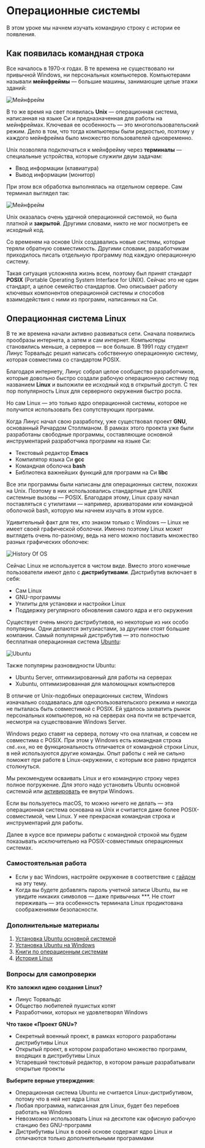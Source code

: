 # Операционные системы

В этом уроке мы начнем изучать командную строку с истории ее появления.

## Как появилась командная строка

Все началось в 1970-х годах. В те времена не существовало ни привычной Windows, ни персональных компьютеров. Компьютерами называли **мейнфреймы** — большие машины, занимающие целые этажи зданий:

![Мейнфрейм](../images/cli/image_1_1.jpeg)

В то же время на свет появилась **Unix** — операционная система, написанная на языке Си и предназначенная для работы на мейнфреймах. Ключевая ее особенность — это многопользовательский режим. Дело в том, что тогда компьютеры были редкостью, поэтому у каждого мейнфрейма было множество пользователей одновременно.

Unix позволяла подключаться к мейнфрейму через **терминалы** — специальные устройства, которые служили двум задачам:

- Ввод информации (клавиатура)
- Вывод информации (монитор)

При этом вся обработка выполнялась на отдельном сервере. Сам терминал выглядел так:

![Мейнфрейм](../images/cli/image_1_2.jpeg)

Unix оказалась очень удачной операционной системой, но была платной и **закрытой**. Другими словами, никто не мог посмотреть ее исходный код.

Со временем на основе Unix создавались новые системы, которые теряли обратную совместимость. Другими словами, разработчикам приходилось писать отдельную программу под каждую операционную систему.

Такая ситуация усложняла жизнь всем, поэтому был принят стандарт **POSIX** (Portable Operating System Interface for UNIX). Сейчас это не один стандарт, а целое семейство стандартов. Оно описывает работу ключевых компонентов операционной системы и способов взаимодействия с ними из программ, написанных на Си.

## Операционная система Linux

В те же времена начали активно развиваться сети. Сначала появились прообразы интернета, а затем и сам интернет. Компьютеры становились меньше, а серверов — все больше. В 1991 году студент Линус Торвальдс решил написать собственную операционную систему, которая совместима со стандартом POSIX.

Благодаря интернету, Линус собрал целое сообщество разработчиков, которые довольно быстро создали рабочую операционную систему под названием **Linux** и выложили ее исходный код в открытый доступ. С тех пор популярность Linux для серверного окружения быстро росла.

Но сам Linux — это только ядро операционной системы, которое не получится использовать без сопутствующих программ.

Когда Линус начал свою разработку, уже существовал проект **GNU**, основанный Ричардом Столлманом. В рамках этого проекта уже были разработаны свободные программы, составляющие основной инструментарий разработчика программ на языке Си:

- Текстовый редактор **Emacs**
- Компилятор языка Си **gcc**
- Командная оболочка **bash**
- Библиотека важнейших функций для программ на Си **libc**

Все эти программы были написаны для операционных систем, похожих на Unix. Поэтому в них использовались стандартные для UNIX системные вызовы — POSIX. Благодаря этому, Linux сразу начал поставляться с утилитами — например, архиваторами или командной оболочкой bash, которую мы начнем изучать в этом курсе.

Удивительный факт для тех, кто знаком только с Windows — Linux не имеет своей графической оболочки. Именно поэтому Linux может выглядеть очень по-разному, ведь на него можно поставить множество разных графических оболочек:

![History Of OS](../images/cli/image_1_3.png)

Сейчас Linux не используется в чистом виде. Вместо этого конечные пользователи имеют дело с **дистрибутивами**. Дистрибутив включает в себя:

- Сам Linux
- GNU-программы
- Утилиты для установки и настройки Linux
- Поддержку регулярного обновления самого ядра и его окружения

Существует очень много дистрибутивов, но некоторые из них особо популярны. Одни делаются энтузиастами, за другими стоят большие компании. Самый популярный дистрибутив — это полностью бесплатная операционная система [Ubuntu](https://ubuntu.com):

![Ubuntu](../images/cli/image_1_4.png)

Также популярны разновидности Ubuntu:

- Ubuntu Server, оптимизированный для работы на серверах
- Xubuntu, оптимизированная для маломощных компьютеров

В отличие от Unix-подобных операционных систем, Windows изначально создавалась для однопользовательского режима и никогда не пыталась быть совместимой с POSIX. Ей удалось захватить рынок персональных компьютеров, но на серверах она почти не встречается, несмотря на существование Windows Server.

Windows редко ставят на сервера, потому что она платная, и совсем не совместима с POSIX. При этом у Windows есть командная строка `cmd.exe`, но ее функциональность отличается от командной строки Linux, в ней используются другие команды. Опыт работы с ней не сильно поможет при работе в Linux-окружении, с которым все равно придется столкнуться.

Мы рекомендуем осваивать Linux и его командную строку через полное погружение. Для этого надо установить Ubuntu основной системой или [активировать](https://guides.hexlet.io/ru/ubuntu-linux-in-windows/?_gl=1*1nvdhnj*_ga*MTExOTQzMTcyNC4xNzAwNTc4NDA3*_ga_PM3R85EKHN*MTcwMTM0ODI2My44LjEuMTcwMTM0OTc0OC4wLjAuMA..*_ga_WWGZ6EVHEY*MTcwMTM0ODY5My4xMC4xLjE3MDEzNDk2ODguNjAuMC4w) ее внутри Windows.

Если вы пользуетесь macOS, то можно ничего не делать — эта операционная система основана на Unix и считается даже более POSIX-совместимой, чем Linux. У нее прекрасная командная строка и инструментарий для работы.

Далее в курсе все примеры работы с командной строкой мы будем показывать исключительно на POSIX-совместимых операционных системах.

### Самостоятельная работа

- Если у вас Windows, настройте окружение в соответствие с [гайдом](https://guides.hexlet.io/ru/ubuntu-linux-in-windows/?_gl=1*1nvdhnj*_ga*MTExOTQzMTcyNC4xNzAwNTc4NDA3*_ga_PM3R85EKHN*MTcwMTM0ODI2My44LjEuMTcwMTM0OTc0OC4wLjAuMA..*_ga_WWGZ6EVHEY*MTcwMTM0ODY5My4xMC4xLjE3MDEzNDk2ODguNjAuMC4w) на эту тему.
- Когда вы будете добавлять пароль учетной записи Ubuntu, вы не увидите никаких символов — даже привычных *\*\*. Не стоит переживать — эта особенность терминала Linux продиктована соображениями безопасности.

### Дополнительные материалы

1. [Установка Ubuntu основной системой](https://help.ubuntu.name/wiki/ubuntu_install)
2. [Установка Ubuntu на Windows](https://guides.hexlet.io/ru/ubuntu-linux-in-windows/?_gl=1*1p7sjdn*_ga*MTExOTQzMTcyNC4xNzAwNTc4NDA3*_ga_PM3R85EKHN*MTcwMTM0ODI2My44LjEuMTcwMTM0OTc0OC4wLjAuMA..*_ga_WWGZ6EVHEY*MTcwMTM0ODY5My4xMC4xLjE3MDEzNDk2ODguNjAuMC4w)
3. [Книги по операционным системам](https://ru.hexlet.io/pages/recommended-books)
4. [История Linux](https://www.youtube.com/watch?v=n1F_MfLRlX0&pp=ygUNcmV2b2x1dGlvbiBvcw%3D%3D)

### Вопросы для самопроверки

**Кто заложил идею создания Linux?**

- Линус Торвальдс
- Общество любителей пушистых котят
- Разработчики, которых не удовлетворял Windows

**Что такое «Проект GNU»?**

- Секретный военный проект, в рамках которого разработаны дистрибутивы Linux
- Открытый проект, в котором разработано множество программ, входящих в дистрибутивы Linux
- Устаревший текстовый редактор, в котором раньше разрабатывали открытые проекты

**Выберите верные утверждения:**

- Операционная система Ubuntu не считается Linux-дистрибутивом, потому что в ней нет ядра Linux
- Любая программа, написанная для Linux, будет без перебоев работать на Windows
- Невозможно использовать Linux на десктопе как офисную рабочую станцию без GNU-программ
- Дистрибутивы Linux в своей основе содержат ядро Linux и отличаются только дополнительными программами